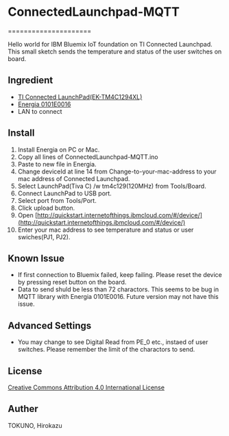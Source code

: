 # ConnectedLaunchpad-MQTT
=====================

Hello world for IBM Bluemix IoT foundation on TI Connected Launchpad.  
This small sketch sends the temperature and status of the user switches on board.

Ingredient
--------
* [TI Connected LaunchPad(EK-TM4C1294XL)](http://www.ti.com/ww/en/launchpad/launchpads-connected-ek-tm4c1294xl.html)
* [Energia 0101E0016](http://energia.nu/)
* LAN to connect

Install
--------
1. Install Energia on PC or Mac.
2. Copy all lines of ConnectedLaunchpad-MQTT.ino  
3. Paste to new file in Energia.  
4. Change deviceId at line 14 from Change-to-your-mac-address to your mac address of Connected Launchpad.  
5. Select LaunchPad(Tiva C) /w tm4c129(120MHz) from Tools/Board.  
6. Connect LaunchPad to USB port.  
7. Select port from Tools/Port.  
8. Click upload button.  
9. Open [http://quickstart.internetofthings.ibmcloud.com/#/device/](http://quickstart.internetofthings.ibmcloud.com/#/device/)  
10. Enter your mac address to see temperature and status or user swiches(PJ1, PJ2).

Known Issue
--------
* If first connection to Bluemix failed, keep failing.  Please reset the device by pressing reset button on the board.
* Data to send shuld be less than 72 charactors.  This seems to be bug in MQTT library with Energia 0101E0016.  Future version may not have this issue.

Advanced Settings
--------
* You may change to see Digital Read from PE_0 etc., instaed of user switches.  Please remember the limit of the charactors to send.

License
--------
[Creative Commons Attribution 4.0 International License](http://creativecommons.org/licenses/by/4.0/)

Auther
--------
TOKUNO, Hirokazu
